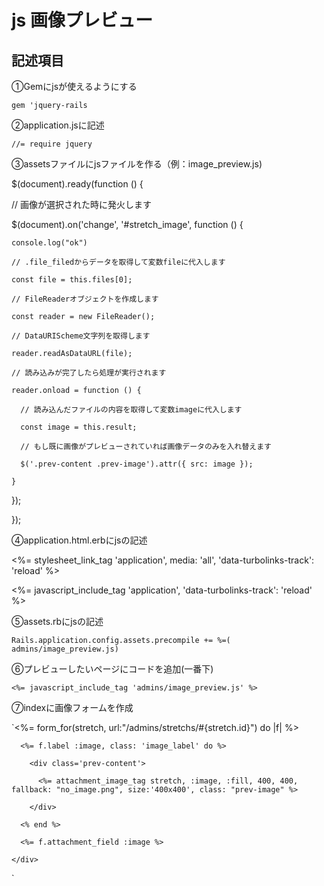 # js 画像プレビュー

## 記述項目
①Gemにjsが使えるようにする

`gem 'jquery-rails`

②application.jsに記述

`//= require jquery`

③assetsファイルにjsファイルを作る（例：image_preview.js)


$(document).ready(function () {

  // 画像が選択された時に発火します

  $(document).on('change', '#stretch_image', function () {

    console.log("ok")

    // .file_filedからデータを取得して変数fileに代入します

    const file = this.files[0];

    // FileReaderオブジェクトを作成します

    const reader = new FileReader();

    // DataURIScheme文字列を取得します

    reader.readAsDataURL(file);

    // 読み込みが完了したら処理が実行されます

    reader.onload = function () {

      // 読み込んだファイルの内容を取得して変数imageに代入します

      const image = this.result;

      // もし既に画像がプレビューされていれば画像データのみを入れ替えます

      $('.prev-content .prev-image').attr({ src: image });

    }

  });

});


④application.html.erbにjsの記述

<%= stylesheet_link_tag    'application', media: 'all', 'data-turbolinks-track': 'reload' %>

<%= javascript_include_tag 'application', 'data-turbolinks-track': 'reload' %>

⑤assets.rbにjsの記述

`Rails.application.config.assets.precompile += %=( admins/image_preview.js)`

⑥プレビューしたいページにコードを追加(一番下)

`<%= javascript_include_tag 'admins/image_preview.js' %>`

⑦indexに画像フォームを作成

`<%= form_for(stretch, url:"/admins/stretchs/#{stretch.id}") do |f| %>
    <div class='col-xs-6'>

      <%= f.label :image, class: 'image_label' do %>

        <div class='prev-content'>

          <%= attachment_image_tag stretch, :image, :fill, 400, 400, fallback: "no_image.png", size:'400x400', class: "prev-image" %>

        </div>

      <% end %>

      <%= f.attachment_field :image %>

    </div>
`